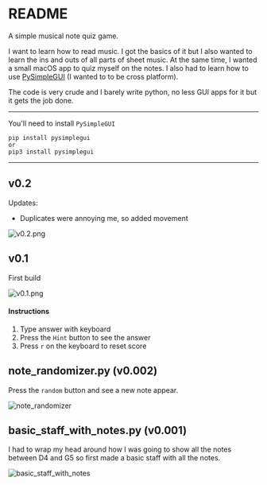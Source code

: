 # README

A simple musical note quiz game.

I want to learn how to read music. I got the basics of it but I also wanted to learn the ins and outs of all parts of sheet music. At the same time, I wanted a small macOS app to quiz myself on the notes. I also had to learn how to use [PySimpleGUI](https://www.pysimplegui.org) (I wanted to to be cross platform).

The code is very crude and I barely write python, no less GUI apps for it but it gets the job done.

-----

You'll need to install `PySimpleGUI`

```
pip install pysimplegui
or
pip3 install pysimplegui
```

-----

## v0.2

Updates:

- Duplicates were annoying me, so added movement

![v0.2.png](./images/v0.2.png)

## v0.1

First build

![v0.1.png](./images/v0.1.png)

#### Instructions

1. Type answer with keyboard
2. Press the `Hint` button to see the answer
3. Press `r` on the keyboard to reset score


## note_randomizer.py (v0.002)

Press the `random` button and see a new note appear.

![note_randomizer](./images/note_randomizer.png)


## basic_staff_with_notes.py (v0.001)

I had to wrap my head around how I was going to show all the notes between D4 and G5 so first made a basic staff with all the notes.

![basic_staff_with_notes](./images/basic_staff_with_notes.png)

